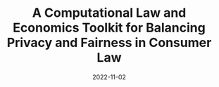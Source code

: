 ---
title: "A Computational Law and Economics Toolkit for Balancing Privacy and Fairness in Consumer Law"
publication: "forthcoming, ACM Symposium on Law and Computer Science"
date: 2022-11-02
collab: 
thumb: 
url-external: 
youtube: 
youtube-alt: 
---